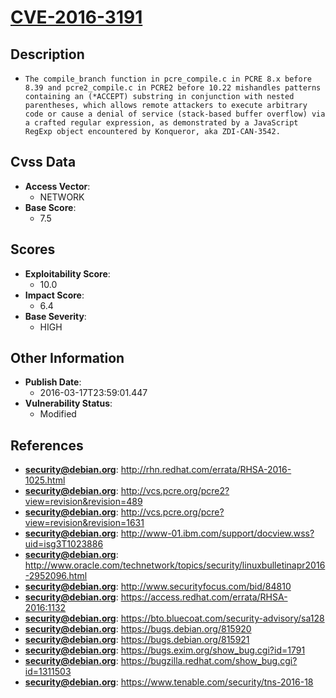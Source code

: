 
# [CVE-2016-3191](http://rhn.redhat.com/errata/RHSA-2016-1025.html)

## Description

- `The compile_branch function in pcre_compile.c in PCRE 8.x before 8.39 and pcre2_compile.c in PCRE2 before 10.22 mishandles patterns containing an (*ACCEPT) substring in conjunction with nested parentheses, which allows remote attackers to execute arbitrary code or cause a denial of service (stack-based buffer overflow) via a crafted regular expression, as demonstrated by a JavaScript RegExp object encountered by Konqueror, aka ZDI-CAN-3542.`

## Cvss Data

- **Access Vector**:
  - NETWORK
- **Base Score**:
  - 7.5

## Scores

- **Exploitability Score**:
  - 10.0
- **Impact Score**:
  - 6.4
- **Base Severity**:
  - HIGH

## Other Information

- **Publish Date**:
  - 2016-03-17T23:59:01.447
- **Vulnerability Status**:
  - Modified

## References

- **security@debian.org**: http://rhn.redhat.com/errata/RHSA-2016-1025.html
- **security@debian.org**: http://vcs.pcre.org/pcre2?view=revision&revision=489
- **security@debian.org**: http://vcs.pcre.org/pcre?view=revision&revision=1631
- **security@debian.org**: http://www-01.ibm.com/support/docview.wss?uid=isg3T1023886
- **security@debian.org**: http://www.oracle.com/technetwork/topics/security/linuxbulletinapr2016-2952096.html
- **security@debian.org**: http://www.securityfocus.com/bid/84810
- **security@debian.org**: https://access.redhat.com/errata/RHSA-2016:1132
- **security@debian.org**: https://bto.bluecoat.com/security-advisory/sa128
- **security@debian.org**: https://bugs.debian.org/815920
- **security@debian.org**: https://bugs.debian.org/815921
- **security@debian.org**: https://bugs.exim.org/show_bug.cgi?id=1791
- **security@debian.org**: https://bugzilla.redhat.com/show_bug.cgi?id=1311503
- **security@debian.org**: https://www.tenable.com/security/tns-2016-18
